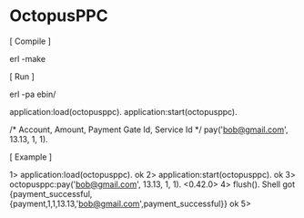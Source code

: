 OctopusPPC
==========

[ Compile ]

erl -make


[ Run ]

erl -pa ebin/

application:load(octopusppc).
application:start(octopusppc).

/*
Account, Amount, Payment Gate Id, Service Id
*/
pay('bob@gmail.com', 13.13, 1, 1).


[ Example ]

1> application:load(octopusppc).
ok
2> application:start(octopusppc).
ok
3> octopusppc:pay('bob@gmail.com', 13.13, 1, 1).
<0.42.0>
4> flush().
Shell got {payment_successful,
              {payment,1,1,13.13,'bob@gmail.com',payment_successful}}
ok
5> 

